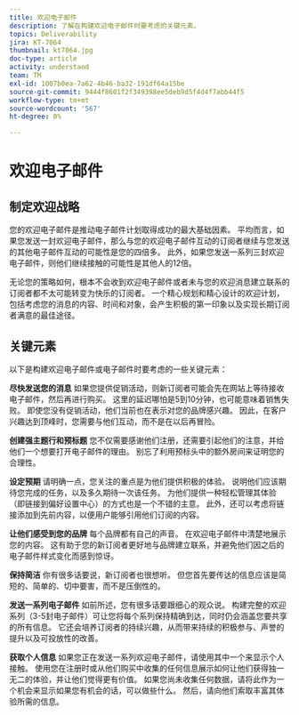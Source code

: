 ```yaml
---
title: 欢迎电子邮件
description: 了解在构建欢迎电子邮件时要考虑的关键元素。
topics: Deliverability
jira: KT-7064
thumbnail: kt7064.jpg
doc-type: article
activity: understand
team: TM
exl-id: 1007b0ea-7a62-4b46-ba32-191df64a15be
source-git-commit: 9444f8601f2f349398ee5deb9d5f4d4f7abb44f5
workflow-type: tm+mt
source-wordcount: '567'
ht-degree: 0%

---
```


# 欢迎电子邮件

## 制定欢迎战略

您的欢迎电子邮件是推动电子邮件计划取得成功的最大基础因素。 平均而言，如果您发送一封欢迎电子邮件，那么与您的欢迎电子邮件互动的订阅者继续与您发送的其他电子邮件互动的可能性是您的四倍多。 此外，如果您发送一系列三封欢迎电子邮件，则他们继续接触的可能性是其他人的12倍。

无论您的策略如何，根本不会收到欢迎电子邮件或者未与您的欢迎消息建立联系的订阅者都不太可能转变为快乐的订阅者。 一个精心规划和精心设计的欢迎计划，包括考虑您的消息的内容、时间和对象，会产生积极的第一印象以及实现长期订阅者满意的最佳途径。

## 关键元素

以下是构建欢迎电子邮件或电子邮件时要考虑的一些关键元素：

**尽快发送您的消息**
如果您提供促销活动，则新订阅者可能会先在网站上等待接收电子邮件，然后再进行购买。 这里的延迟哪怕是5到10分钟，也可能意味着销售失败。 即使您没有促销活动，他们当前也在表示对您的品牌感兴趣。 因此，在客户兴趣达到顶峰时，您需要与他们互动，而不是在以后再冒险。

**创建强主题行和预标题**
您不仅需要感谢他们注册，还需要引起他们的注意，并给他们一个想要打开电子邮件的理由。 别忘了利用预标头中的额外房间来证明您的合理性。

**设定预期**
请明确一点，您关注的重点是为他们提供积极的体验。 说明他们应该期待您完成的任务，以及多久期待一次该任务。 为他们提供一种轻松管理其体验（即链接到偏好设置中心）的方式也是一个不错的主意。 此外，还可以考虑将链接添加到先前内容，以便用户能够引用他们订阅的内容。

**让他们感受到您的品牌**
每个品牌都有自己的声音。 在欢迎电子邮件中清楚地展示您的内容。 这有助于您的新订阅者更好地与品牌建立联系，并避免他们因之后的电子邮件样式变化而感到惊讶。

**保持简洁**
你有很多话要说，新订阅者也很想听。 但您首先要传达的信息应该是简短的、简单的、切中要害，而不是压倒性的。

**发送一系列电子邮件**
如前所述，您有很多话要跟细心的观众说。 构建完整的欢迎系列（3-5封电子邮件）可让您将每个系列保持精确到达，同时仍会涵盖您要共享的所有信息。 它还会培养订阅者的持续兴趣，从而带来持续的积极参与、声誉的提升以及可投放性的改善。

**获取个人信息**
如果您正在发送一系列欢迎电子邮件，请使用其中一个来显示个人接触。 使用您在注册时或从他们购买中收集的任何信息展示如何让他们获得独一无二的体验，并让他们觉得更有价值。 如果您尚未收集任何数据，请将此作为一个机会来显示如果您有机会的话，可以做些什么。 然后，请向他们索取丰富其体验所需的信息。
